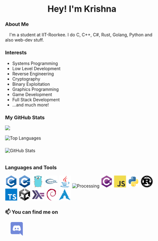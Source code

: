 <h1 align='center'>Hey! I'm Krishna</h1>

### About Me
&ensp;&ensp;I'm a student at IIT-Roorkee. I do C, C++, C#, Rust, Golang, Python and also web-dev stuff.  

### Interests
- Systems Programming
- Low Level Development
- Reverse Engineering
- Cryptography
- Binary Exploitation
- Graphics Programming
- Game Development
- Full Stack Development
- ...and much more!

### My GitHub Stats
![](https://komarev.com/ghpvc/?username=krishna2803&style=flat-square&abbreviated=true)

<div style="display: flex; justify-content: space-between; align-items: flex-start; flex-wrap: wrap; gap: 10px;">
  <img src="https://github-readme-stats.vercel.app/api/top-langs?username=krishna2803&show_icons=true&theme=gruvbox&locale=en&hide_border=true&hide=javascript,ejs,html,csharp,css,dart&layout=compact" 
       alt="Top Languages" 
       style="flex: 1; min-width: 300px; max-width: 48%;"/>
  
  <img src="https://github-readme-stats.vercel.app/api?username=krishna2803&show_icons=true&theme=gruvbox&locale=en&hide_border=true" 
       alt="GitHub Stats" 
       style="flex: 1; min-width: 300px; max-width: 48%;"/>
</div>

### Languages and Tools

<p>
  <a href="https://www.cprogramming.com/" target="_blank" rel="noreferrer" style="text-decoration: none;">
    <img src="https://raw.githubusercontent.com/devicons/devicon/master/icons/c/c-original.svg" alt="C" width="40" height="40"/>
  </a>
  <a href="https://www.w3schools.com/cpp/" target="_blank" rel="noreferrer" style="text-decoration: none;">
    <img src="https://raw.githubusercontent.com/devicons/devicon/master/icons/cplusplus/cplusplus-original.svg" alt="C++" width="40" height="40"/>
  </a>
  <a href="https://golang.org" target="_blank" rel="noreferrer" style="text-decoration: none;">
    <img src="https://raw.githubusercontent.com/devicons/devicon/master/icons/go/go-original.svg" alt="Go" width="40" height="40"/>
  </a>
  <a href="https://www.opengl.org/" target="_blank" rel="noreferrer" style="text-decoration: none;">
    <img src="https://raw.githubusercontent.com/devicons/devicon/master/icons/opengl/opengl-original.svg" alt="OpenGL" width="40" height="40"/>
  </a>
  <a href="https://www.java.com" target="_blank" rel="noreferrer" style="text-decoration: none;">
    <img src="https://raw.githubusercontent.com/devicons/devicon/master/icons/java/java-original.svg" alt="Java" width="40" height="40"/>
  </a>
  <a href="https://processing.org/" target="_blank" rel="noreferrer" style="text-decoration: none;">
    <img src="https://processing.org/favicon.svg" alt="Processing" width="40" height="40"/>
  </a>
  <a href="https://www.w3schools.com/cs/" target="_blank" rel="noreferrer" style="text-decoration: none;">
    <img src="https://raw.githubusercontent.com/devicons/devicon/master/icons/csharp/csharp-original.svg" alt="C#" width="40" height="40"/>
  </a>
  <a href="https://developer.mozilla.org/en-US/docs/Web/JavaScript" target="_blank" rel="noreferrer" style="text-decoration: none;">
    <img src="https://raw.githubusercontent.com/devicons/devicon/master/icons/javascript/javascript-original.svg" alt="JavaScript" width="40" height="40"/>
  </a>
  <a href="https://www.python.org" target="_blank" rel="noreferrer" style="text-decoration: none;">
    <img src="https://raw.githubusercontent.com/devicons/devicon/master/icons/python/python-original.svg" alt="Python" width="40" height="40"/>
  </a>
  <a href="https://www.rust-lang.org" target="_blank" rel="noreferrer" style="text-decoration: none;">
    <img src="https://raw.githubusercontent.com/devicons/devicon/master/icons/rust/rust-original.svg" alt="Rust" width="40" height="40"/>
  </a>
  <a href="https://www.typescriptlang.org/" target="_blank" rel="noreferrer" style="text-decoration: none;">
    <img src="https://raw.githubusercontent.com/devicons/devicon/master/icons/typescript/typescript-original.svg" alt="TypeScript" width="40" height="40"/>
  </a>
  <a href="https://unity.com/" target="_blank" rel="noreferrer" style="text-decoration: none;">
    <img src="https://raw.githubusercontent.com/devicons/devicon/master/icons/unity/unity-original.svg" alt="Unity" width="40" height="40"/>
  </a>
  <a href="https://www.haskell.org/" target="_blank" rel="noreferrer" style="text-decoration: none;">
    <img src="https://raw.githubusercontent.com/devicons/devicon/master/icons/haskell/haskell-original.svg" alt="Haskell" width="40" height="40"/>
  </a>
  <a href="https://www.debian.org/" target="_blank" rel="noreferrer" style="text-decoration: none;">
    <img src="https://raw.githubusercontent.com/devicons/devicon/master/icons/debian/debian-plain.svg" alt="Debian" width="40" height="40"/>
  </a>
  <a href="https://www.archlinux.org/" target="_blank" rel="noreferrer" style="text-decoration: none;">
    <img src="https://raw.githubusercontent.com/devicons/devicon/master/icons/archlinux/archlinux-original.svg" alt="Arch Linux" width="40" height="40"/>
  </a>
</p>

### 📫 You can find me on
&ensp;&ensp;
<a href='https://discordapp.com/users/503934699631017984'>
<img src='./assets/discord-seeklogo.com.svg' align='center' alt='discord-og-logo' width=40px />
</a>


<!--
**krishna2803/krishna2803** is a ✨ _special_ ✨ repository because its `README.md` (this file) appears on your GitHub profile.

Here are some ideas to get you started:

- 🔭 I’m currently working on ...
- 🌱 I’m currently learning ...
- 👯 I’m looking to collaborate on ...
- 🤔 I’m looking for help with ...
- 💬 Ask me about ...
- 📫 How to reach me: ...
- ⚡ Fun fact: ...
-->
